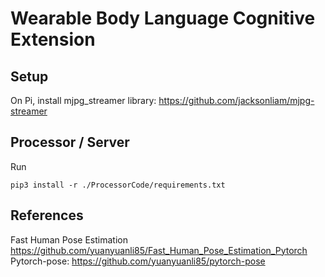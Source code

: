 # Wearable Body Language Cognitive Extension

## Setup

On Pi, install mjpg_streamer library: https://github.com/jacksonliam/mjpg-streamer

## Processor / Server

Run 

```
pip3 install -r ./ProcessorCode/requirements.txt
```
## References

Fast Human Pose Estimation https://github.com/yuanyuanli85/Fast_Human_Pose_Estimation_Pytorch
Pytorch-pose: https://github.com/yuanyuanli85/pytorch-pose
